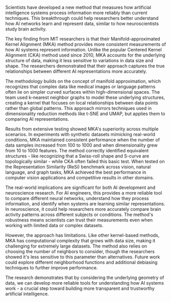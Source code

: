 Scientists have developed a new method that measures how artificial intelligence systems process information more reliably than current techniques. This breakthrough could help researchers better understand how AI networks learn and represent data, similar to how neuroscientists study brain activity.

The key finding from MIT researchers is that their Manifold-approximated Kernel Alignment (MKA) method provides more consistent measurements of how AI systems represent information. Unlike the popular Centered Kernel Alignment (CKA) method used since 2010, MKA accounts for the underlying structure of data, making it less sensitive to variations in data size and shape. The researchers demonstrated that their approach captures the true relationships between different AI representations more accurately.

The methodology builds on the concept of manifold approximation, which recognizes that complex data like medical images or language patterns often lie on simpler curved surfaces within high-dimensional spaces. The team used k-nearest neighbor graphs to model these underlying structures, creating a kernel that focuses on local relationships between data points rather than global patterns. This approach mirrors techniques used in dimensionality reduction methods like t-SNE and UMAP, but applies them to comparing AI representations.

Results from extensive testing showed MKA's superiority across multiple scenarios. In experiments with synthetic datasets mimicking real-world conditions, MKA maintained consistent performance when the number of data samples increased from 100 to 1000 and when dimensionality grew from 10 to 1000 features. The method correctly identified equivalent structures - like recognizing that a Swiss-roll shape and S-curve are topologically similar - while CKA often failed this basic test. When tested on the Representation Similarity (ReSi) benchmark across vision, natural language, and graph tasks, MKA achieved the best performance in computer vision applications and competitive results in other domains.

The real-world implications are significant for both AI development and neuroscience research. For AI engineers, this provides a more reliable tool to compare different neural networks, understand how they process information, and identify when systems are learning similar representations. In neuroscience, it could help researchers more accurately compare brain activity patterns across different subjects or conditions. The method's robustness means scientists can trust their measurements even when working with limited data or complex datasets.

However, the approach has limitations. Like other kernel-based methods, MKA has computational complexity that grows with data size, making it challenging for extremely large datasets. The method also relies on choosing the number of neighbors to consider, though the researchers showed it's less sensitive to this parameter than alternatives. Future work could explore different neighborhood functions and additional debiasing techniques to further improve performance.

The research demonstrates that by considering the underlying geometry of data, we can develop more reliable tools for understanding how AI systems work - a crucial step toward building more transparent and trustworthy artificial intelligence.